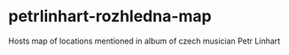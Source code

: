 # petrlinhart-rozhledna-map
Hosts map of locations mentioned in album of czech musician Petr Linhart
